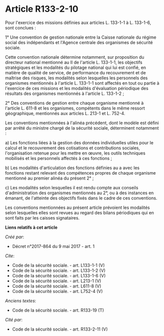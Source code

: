 # Article R133-2-10

Pour l'exercice des missions définies aux articles L. 133-1-1 à L. 133-1-6, sont conclues :

1° Une convention de gestion nationale entre la Caisse nationale du régime social des indépendants et l'Agence centrale des
organismes de sécurité sociale.

Cette convention nationale détermine notamment, sur proposition du directeur national mentionné au II de l'article L.
133-1-1, les objectifs stratégiques et les modalités du pilotage national qui lui est confié, en matière de qualité de
service, de performance du recouvrement et de maîtrise des risques, les modalités selon lesquelles les personnels des
organismes mentionnés à l'article L. 133-1-1 sont affectés en tout ou partie à l'exercice de ces missions et les modalités
d'évaluation périodique des résultats des organismes mentionnés à l'article L. 133-1-2 ;

2° Des conventions de gestion entre chaque organisme mentionné à l'article L. 611-8 et les organismes, compétents dans le
même ressort géographique, mentionnés aux articles L. 213-1 et L. 752-4.

Les conventions mentionnées à l'alinéa précédent, dont le modèle est défini par arrêté du ministre chargé de la sécurité
sociale, déterminent notamment :

a) Les fonctions liées à la gestion des données individuelles utiles pour le calcul et le recouvrement des cotisations et
contributions sociales, l'organisation retenue pour les mettre en œuvre, les outils techniques mobilisés et les personnels
affectés à ces fonctions ;

b) Les modalités d'articulation des fonctions définies au a avec les fonctions restant relevant des compétences propres de
chaque organisme mentionné au premier alinéa du présent 2° ;

c) Les modalités selon lesquelles il est rendu compte aux conseils d'administration des organismes mentionnés au 2°, ou à des
instances en émanant, de l'atteinte des objectifs fixés dans le cadre de ces conventions.

Les conventions mentionnées au présent article prévoient les modalités selon lesquelles elles sont revues au regard des
bilans périodiques qui en sont faits par les caisses signataires.

**Liens relatifs à cet article**

_Créé par_:

  - Décret n°2017-864 du 9 mai 2017 - art. 1

_Cite_:

  - Code de la sécurité sociale. - art. L133-1-1 (V)
  - Code de la sécurité sociale. - art. L133-1-2 (V)
  - Code de la sécurité sociale. - art. L133-1-6 (V)
  - Code de la sécurité sociale. - art. L213-1 (V)
  - Code de la sécurité sociale. - art. L611-8 (V)
  - Code de la sécurité sociale. - art. L752-4 (V)

_Anciens textes_:

  - Code de la sécurité sociale. - art. R133-19 (T)

_Cité par_:

  - Code de la sécurité sociale. - art. R133-2-11 (V)
